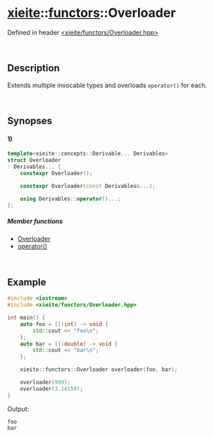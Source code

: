 # [xieite](../../xieite.md)\:\:[functors](../../functors.md)\:\:Overloader
Defined in header [<xieite/functors/Overloader.hpp>](../../../include/xieite/functors/Overloader.hpp)

&nbsp;

## Description
Extends multiple invocable types and overloads `operator()` for each.

&nbsp;

## Synopses
#### 1)
```cpp
template<xieite::concepts::Derivable... Derivables>
struct Overloader
: Derivables... {
    constexpr Overloader();

    constexpr Overloader(const Derivables&...);

    using Derivables::operator()...;
};
```
##### Member functions
- [Overloader](./structures/Overloader/1/operators/constructor.md)
- [operator()](./structures/Overloader/1/operators/call.md)

&nbsp;

## Example
```cpp
#include <iostream>
#include <xieite/functors/Overloader.hpp>

int main() {
    auto foo = [](int) -> void {
        std::cout << "foo\n";
    };
    auto bar = [](double) -> void {
        std::cout << "bar\n";
    };

    xieite::functors::Overloader overloader(foo, bar);

    overloader(999);
    overloader(3.14159);
}
```
Output:
```
foo
bar
```
